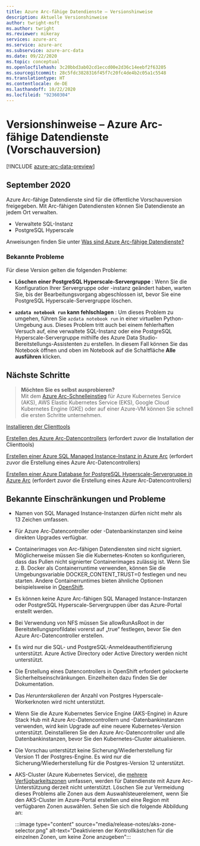 ```yaml
---
title: Azure Arc-fähige Datendienste – Versionshinweise
description: Aktuelle Versionshinweise
author: twright-msft
ms.author: twright
ms.reviewer: mikeray
services: azure-arc
ms.service: azure-arc
ms.subservice: azure-arc-data
ms.date: 09/22/2020
ms.topic: conceptual
ms.openlocfilehash: 3c20bbd3ab02cd1eccd00e2d36c14eebf2f63205
ms.sourcegitcommit: 28c5fdc3828316f45f7c20fc4de4b2c05a1c5548
ms.translationtype: HT
ms.contentlocale: de-DE
ms.lasthandoff: 10/22/2020
ms.locfileid: "92360304"
---
```

# <a name="release-notes---azure-arc-enabled-data-services-preview"></a>Versionshinweise – Azure Arc-fähige Datendienste (Vorschauversion)

[!INCLUDE [azure-arc-data-preview](../../../includes/azure-arc-data-preview.md)]

## <a name="september-2020"></a>September 2020

Azure Arc-fähige Datendienste sind für die öffentliche Vorschauversion freigegeben. Mit Arc-fähigen Datendiensten können Sie Datendienste an jedem Ort verwalten.

- Verwaltete SQL-Instanz
- PostgreSQL Hyperscale

Anweisungen finden Sie unter [Was sind Azure Arc-fähige Datendienste?](overview.md)

### <a name="known-issues"></a>Bekannte Probleme

Für diese Version gelten die folgenden Probleme:

* **Löschen einer PostgreSQL Hyperscale-Servergruppe** : Wenn Sie die Konfiguration Ihrer Servergruppe oder -instanz geändert haben, warten Sie, bis der Bearbeitungsvorgang abgeschlossen ist, bevor Sie eine PostgreSQL Hyperscale-Servergruppe löschen.

* **`azdata notebook run` kann fehlschlagen** : Um dieses Problem zu umgehen, führen Sie `azdata notebook run` in einer virtuellen Python-Umgebung aus. Dieses Problem tritt auch bei einem fehlerhaften Versuch auf, eine verwaltete SQL-Instanz oder eine PostgreSQL Hyperscale-Servergruppe mithilfe des Azure Data Studio-Bereitstellungs-Assistenten zu erstellen. In diesem Fall können Sie das Notebook öffnen und oben im Notebook auf die Schaltfläche **Alle ausführen** klicken.

## <a name="next-steps"></a>Nächste Schritte

> **Möchten Sie es selbst ausprobieren?**  
> Mit dem [Azure Arc-Schnelleinstieg](https://github.com/microsoft/azure_arc#azure-arc-enabled-data-services) für Azure Kubernetes Service (AKS), AWS Elastic Kubernetes Service (EKS), Google Cloud Kubernetes Engine (GKE) oder auf einer Azure-VM können Sie schnell die ersten Schritte unternehmen.

[Installieren der Clienttools](install-client-tools.md)

[Erstellen des Azure Arc-Datencontrollers](create-data-controller.md) (erfordert zuvor die Installation der Clienttools)

[Erstellen einer Azure SQL Managed Instance-Instanz in Azure Arc](create-sql-managed-instance.md) (erfordert zuvor die Erstellung eines Azure Arc-Datencontrollers)

[Erstellen einer Azure Database for PostgreSQL Hyperscale-Servergruppe in Azure Arc](create-postgresql-hyperscale-server-group.md) (erfordert zuvor die Erstellung eines Azure Arc-Datencontrollers)

## <a name="known-limitations-and-issues"></a>Bekannte Einschränkungen und Probleme

- Namen von SQL Managed Instance-Instanzen dürfen nicht mehr als 13 Zeichen umfassen.
- Für Azure Arc-Datencontroller oder -Datenbankinstanzen sind keine direkten Upgrades verfügbar.
- Containerimages von Arc-fähigen Datendiensten sind nicht signiert.  Möglicherweise müssen Sie die Kubernetes-Knoten so konfigurieren, dass das Pullen nicht signierter Containerimages zulässig ist.  Wenn Sie z. B. Docker als Containerruntime verwenden, können Sie die Umgebungsvariable DOCKER_CONTENT_TRUST=0 festlegen und neu starten.  Andere Containerruntimes bieten ähnliche Optionen beispielsweise in [OpenShift](https://docs.openshift.com/container-platform/4.5/openshift_images/image-configuration.html#images-configuration-file_image-configuration).
- Es können keine Azure Arc-fähigen SQL Managed Instance-Instanzen oder PostgreSQL Hyperscale-Servergruppen über das Azure-Portal erstellt werden.
- Bei Verwendung von NFS müssen Sie allowRunAsRoot in der Bereitstellungsprofildatei vorerst auf „true“ festlegen, bevor Sie den Azure Arc-Datencontroller erstellen.
- Es wird nur die SQL- und PostgreSQL-Anmeldeauthentifizierung unterstützt.  Azure Active Directory oder Active Directory werden nicht unterstützt.
- Die Erstellung eines Datencontrollers in OpenShift erfordert gelockerte Sicherheitseinschränkungen.  Einzelheiten dazu finden Sie der Dokumentation.
- Das _Herunterskalieren_ der Anzahl von Postgres Hyperscale-Workerknoten wird nicht unterstützt.
- Wenn Sie die Azure Kubernetes Service Engine (AKS-Engine) in Azure Stack Hub mit Azure Arc-Datencontrollern und -Datenbankinstanzen verwenden, wird kein Upgrade auf eine neuere Kubernetes-Version unterstützt. Deinstallieren Sie den Azure Arc-Datencontroller und alle Datenbankinstanzen, bevor Sie den Kubernetes-Cluster aktualisieren.
- Die Vorschau unterstützt keine Sicherung/Wiederherstellung für Version 11 der Postgres-Engine. Es wird nur die Sicherung/Wiederherstellung für die Postgres-Version 12 unterstützt.
- AKS-Cluster (Azure Kubernetes Service), die [mehrere Verfügbarkeitszonen](../../aks/availability-zones.md) umfassen, werden für Datendienste mit Azure Arc-Unterstützung derzeit nicht unterstützt. Löschen Sie zur Vermeidung dieses Problems alle Zonen aus dem Auswahlsteuerelement, wenn Sie den AKS-Cluster im Azure-Portal erstellen und eine Region mit verfügbaren Zonen auswählen. Sehen Sie sich die folgende Abbildung an:

   :::image type="content" source="media/release-notes/aks-zone-selector.png" alt-text="Deaktivieren der Kontrollkästchen für die einzelnen Zonen, um keine Zone anzugeben":::

  
